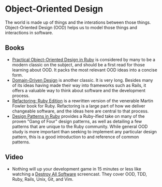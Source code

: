# Object-Oriented Design

The world is made up of things and the interations between those things. Object-Oriented Design (OOD) helps us to model those things and interactions in software.

## Books

- [Practical Object-Oriented Design in Ruby][poodr] is considered by many to be a modern classic on the subject, and should be a first read for those learning about OOD. It packs the most relevant OOD ideas into a concise form.
- [Domain-Driven Design][ddd] is another classic. It is very long. Besides many of its ideas having made their way into frameworks such as Rails, it offers a valuable way to think about software and the development process.
- [Refactoring: Ruby Edition][rre] is a rewritten version of the venerable Martin Fowler book for Ruby. Refactoring is a large part of how we deliver changeable software, and the ideas here are central to that process.
- [Design Patterns in Ruby][dpir] provides a Ruby-ified take on many of the proven "Gang of Four" design patterns, as well as detailing a few patterns that are unique to the Ruby community. While general OOD study is more important than seeking to implement any particular design pattern, this is a good introduction to and reference of common patterns.

## Video

- Nothing will up your development game in 15 minutes or less like watching a [Destroy All Software][das] screencast. They cover OOD, TDD, Ruby, Rails, Unix, Git, and Vim.


[poodr]: http://www.poodr.com/
[ddd]: http://dddcommunity.org/book/evans_2003/
[rre]: http://martinfowler.com/books/refactoringRubyEd.html
[dpir]: http://designpatternsinruby.com/
[das]: https://www.destroyallsoftware.com/screencasts
